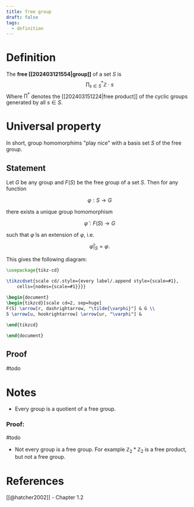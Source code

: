 ```yaml
---
title: free group
draft: false
tags:
  - definition
---
```

# Definition
The **free [[202403121554|group]]** of a set $S$ is 
$$
{\prod_{s\in S}}^* \mathbb{Z}\cdot s
$$
Where ${\prod}^*$ denotes the [[202403151224|free product]] of the cyclic groups generated by all $s \in S$. 

# Universal property
In short, group homomorphims "play nice" with a basis set $S$ of the free group. 
## Statement
Let $G$ be any group and $F(S)$ be the free group of a set $S$. 
Then for any function 

$$\varphi:S \longrightarrow G$$

there exists a unique group homomorphism

$$\tilde{\varphi}:F(S) \longrightarrow G$$

such that $\tilde{\varphi}$ is an extension of $\varphi$, i.e.

$$\tilde{\varphi}\big|_S = \varphi.$$

This gives the following diagram:
```tikz
\usepackage{tikz-cd}

\tikzcdset{scale cd/.style={every label/.append style={scale=#1},
    cells={nodes={scale=#1}}}}
	
\begin{document}
\begin{tikzcd}[scale cd=2, sep=huge]
F(S) \arrow[r, dashrightarrow, "\tilde{\varphi}"] & G \\
S \arrow[u, hookrightarrow] \arrow[ur, "\varphi"] &

\end{tikzcd}

\end{document}
```

## Proof
#todo 
# Notes
- Every group is a quotient of a free group. 
### Proof:
#todo 

- Not every group is a free group. For example $\mathbb{Z}_2 * \mathbb{Z}_2$ is a free product, but not a free group. 

# References
[[@hatcher2002]] - Chapter 1.2